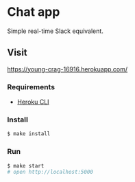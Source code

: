 # Chat app
Simple real-time Slack equivalent.

## Visit
https://young-crag-16916.herokuapp.com/

### Requirements

* [Heroku CLI](https://devcenter.heroku.com/articles/heroku-cli)

### Install

```sh
$ make install
```

### Run

```sh
$ make start
# open http://localhost:5000
```
